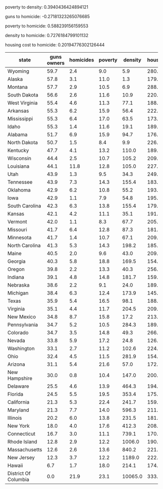 poverty to density: 0.3940436424894121

guns to homicide: -0.27181323265076685

poverty to homicide: 0.588239156159553

density to homicide: 0.7276184799101132

housing cost to homicide: 0.20194776302126444

| state               | guns owners| homicides| poverty| density| housing
| --------------------| -----------| ---------| -------| -------| -------
| Wyoming             | 59.7       | 2.4      | 9.0    | 5.9    | 280.1  
| Alaska              | 57.8       | 3.1      | 11.0   | 1.3    | 179.9  
| Montana             | 57.7       | 2.9      | 10.5   | 6.9    | 288.5  
| South Dakota        | 56.6       | 2.6      | 11.6   | 10.9   | 220.9  
| West Virginia       | 55.4       | 4.6      | 11.3   | 77.1   | 188.0  
| Arkansas            | 55.3       | 6.2      | 15.9   | 56.4   | 222.9  
| Mississippi         | 55.3       | 6.4      | 17.0   | 63.5   | 173.7  
| Idaho               | 55.3       | 1.4      | 11.6   | 19.1   | 189.6  
| Alabama             | 51.7       | 6.9      | 15.9   | 94.7   | 176.9  
| North Dakota        | 50.7       | 1.5      | 8.4    | 9.9    | 226.5  
| Kentucky            | 47.7       | 4.1      | 13.2   | 110.0  | 189.1  
| Wisconsin           | 44.4       | 2.5      | 10.7   | 105.2  | 209.4  
| Louisiana           | 44.1       | 11.8     | 12.8   | 105.0  | 227.4  
| Utah                | 43.9       | 1.3      | 9.5    | 34.3   | 249.1  
| Tennessee           | 43.9       | 7.3      | 14.3   | 155.4  | 183.9  
| Oklahoma            | 42.9       | 6.2      | 10.8   | 55.2   | 193.2  
| Iowa                | 42.9       | 1.1      | 7.9    | 54.8   | 195.1  
| South Carolina      | 42.3       | 6.3      | 13.8   | 155.4  | 179.8  
| Kansas              | 42.1       | 4.2      | 11.1   | 35.1   | 191.8  
| Vermont             | 42.0       | 1.1      | 8.3    | 67.7   | 205.5  
| Missouri            | 41.7       | 6.4      | 12.8   | 87.3   | 181.8  
| Minnesota           | 41.7       | 1.4      | 10.7   | 67.1   | 209.7  
| North Carolina      | 41.3       | 5.3      | 14.3   | 198.2  | 185.8  
| Maine               | 40.5       | 2.0      | 9.6    | 43.0   | 209.8  
| Georgia             | 40.3       | 5.8      | 18.8   | 169.5  | 154.8  
| Oregon              | 39.8       | 2.2      | 13.3   | 40.3   | 256.1  
| Indiana             | 39.1       | 4.8      | 14.8   | 181.7  | 159.2  
| Nebraska            | 38.6       | 2.2      | 9.1    | 24.0   | 189.6  
| Michigan            | 38.4       | 6.3      | 12.4   | 173.9  | 145.3  
| Texas               | 35.9       | 5.4      | 16.5   | 98.1   | 188.0  
| Virginia            | 35.1       | 4.4      | 11.7   | 204.5  | 209.6  
| New Mexico          | 34.8       | 8.7      | 15.8   | 17.2   | 213.1  
| Pennsylvania        | 34.7       | 5.2      | 10.5   | 284.3  | 189.2  
| Colorado            | 34.7       | 3.5      | 14.8   | 49.3   | 266.3  
| Nevada              | 33.8       | 5.9      | 17.2   | 24.8   | 126.1  
| Washington          | 33.1       | 2.7      | 11.2   | 102.6  | 224.7  
| Ohio                | 32.4       | 4.5      | 11.5   | 281.9  | 154.1  
| Arizona             | 31.1       | 5.4      | 21.6   | 57.0   | 172.6  
| New Hampshire       | 30.0       | 0.8      | 10.4   | 147.0  | 200.4  
| Delaware            | 25.5       | 4.6      | 13.9   | 464.3  | 194.0  
| Florida             | 24.5       | 5.5      | 19.5   | 353.4  | 175.7  
| California          | 21.3       | 5.3      | 22.4   | 241.7  | 159.2  
| Maryland            | 21.3       | 7.7      | 14.0   | 596.3  | 211.2  
| Illinois            | 20.2       | 6.0      | 13.8   | 231.5  | 181.5  
| New York            | 18.0       | 4.0      | 17.6   | 412.3  | 208.8  
| Connecticut         | 16.7       | 3.0      | 11.1   | 739.1  | 170.2  
| Rhode Island        | 12.8       | 2.9      | 12.2   | 1006.0 | 190.4  
| Massachusetts       | 12.6       | 2.6      | 13.6   | 840.2  | 221.1  
| New Jersey          | 12.3       | 3.7      | 12.2   | 1189.0 | 222.7  
| Hawaii              | 6.7        | 1.7      | 18.0   | 214.1  | 174.7  
| District Of Columbia| 0.0        | 21.9     | 23.1   | 10065.0| 333.7  

